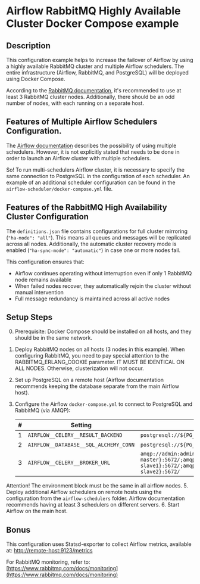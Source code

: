 # Airflow RabbitMQ Highly Available Cluster Docker Compose example
## Description
This configuration example helps to increase the failover of Airflow by using a highly available RabbitMQ cluster and multiple Airflow schedulers. The entire infrastructure (Airflow, RabbitMQ, and PostgreSQL) will be deployed using Docker Compose.

According to the [RabbitMQ documentation](https://www.rabbitmq.com/docs/clustering#:~:text=(three%2C%20five%2C%20seven%2C%20or%20more)), it's recommended to use at least 3 RabbitMQ cluster nodes. Additionally, there should be an odd number of nodes, with each running on a separate host.

## Features of Multiple Airflow Schedulers Configuration.
The [Airflow documentation](https://airflow.apache.org/docs/apache-airflow/stable/administration-and-deployment/scheduler.html#running-more-than-one-scheduler) describes the possibility of using multiple schedulers. However, it is not explicitly stated that needs to be done in order to launch an Airflow cluster with multiple schedulers.

So! To run multi-schedulers Airflow cluster, it is necessary to specify the same connection to PostgreSQL in the configuration of each scheduler.
An example of an additional scheduler configuration can be found in the `airflow-scheduler/docker-compose.yml` file.


## Features of the RabbitMQ High Availability Cluster Configuration

The `definitions.json` file contains configurations for full cluster mirroring (`"ha-mode": "all"`). This means all queues and messages will be replicated across all nodes. Additionally, the automatic cluster recovery mode is enabled (`"ha-sync-mode": "automatic"`) in case one or more nodes fail.

This configuration ensures that:
- Airflow continues operating without interruption even if only 1 RabbitMQ node remains available
- When failed nodes recover, they automatically rejoin the cluster without manual intervention
- Full message redundancy is maintained across all active nodes

## Setup Steps
0. Prerequisite: Docker Compose should be installed on all hosts, and they should be in the same network.
1. Deploy RabbitMQ nodes on all hosts (3 nodes in this example).
   When configuring RabbitMQ, you need to pay special attention to the RABBITMQ_ERLANG_COOKIE parameter. IT MUST BE IDENTICAL ON ALL NODES. Otherwise, clusterization will not occur. 
3. Set up PostgreSQL on a remote host (Airflow documentation recommends keeping the database separate from the main Airflow host).
4. Configure the Airflow `docker-compose.yml` to connect to PostgreSQL and RabbitMQ (via AMQP):

   | # | Setting | Value |
   |---|---|---|
   | 1 | `AIRFLOW__CELERY__RESULT_BACKEND` | `postgresql://${PG_USER}:${PG_PASSWORD}@${PG_HOST}:5432/airflow` |
   | 2 | `AIRFLOW__DATABASE__SQL_ALCHEMY_CONN` | `postgresql://${PG_USER}:${PG_PASSWORD}@${PG_HOST}:5432/airflow` |
   | 3 | `AIRFLOW__CELERY__BROKER_URL` | `amqp://admin:admin@${RABBITMQ_MASTER:-rabbitmq-master}:5672/;amqp://admin:admin@${RABBITMQ_SLAVE_1:-rabbitmq-slave1}:5672/;amqp://admin:admin@${RABBITMQ_SLAVE_2:-rabbitmq-slave2}:5672/` |
Attention! The environment block must be the same in all airflow nodes.
5. Deploy additional Airflow schedulers on remote hosts using the configuration from the `airflow-schedulers` folder. Airflow documentation recommends having at least 3 schedulers on different servers.
6. Start Airflow on the main host.

## Bonus
This configuration uses Statsd-exporter to collect Airflow metrics, available at:
[http://remote-host:9123/metrics](http://remote-host:9123/metrics)

For RabbitMQ monitoring, refer to:
[https://www.rabbitmq.com/docs/monitoring](https://www.rabbitmq.com/docs/monitoring)
